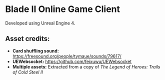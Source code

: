 # Blade II Online Game Client

Developed using Unreal Engine 4.

## Asset credits:

- **Card shuffling sound:** https://freesound.org/people/tymaue/sounds/79617/
- **UEWebsocket:** https://github.com/feixuwu/UEWebsocket
- **Multiple assets:** Extracted from a copy of *The Legend of Heroes: Trails of Cold Steel II*
